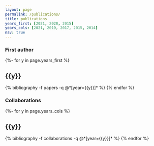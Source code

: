 ```yaml
---
layout: page
permalink: /publications/
title: publications
years_first: [2021, 2020, 2015]
years_cols: [2021, 2019, 2017, 2015, 2014]
nav: true
---
```

<!-- _pages/publications.md -->
<div class="publications">

<h3> First author </h3>

{%- for y in page.years_first %}
  <h2 class="year">{{y}}</h2>
  {% bibliography -f papers -q @*[year={{y}}]* %}
{% endfor %}

<h3> Collaborations </h3>

{%- for y in page.years_cols %}
  <h2 class="year">{{y}}</h2>
  {% bibliography -f collaborations -q @*[year={{y}}]* %}
{% endfor %}

</div>

